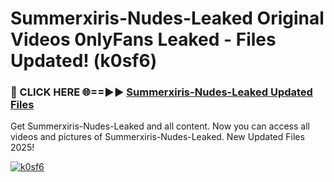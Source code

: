 # Summerxiris-Nudes-Leaked Original Videos 0nlyFans Leaked - Files Updated! (k0sf6)

<h3>🔴 CLICK HERE 🌐==►► <a href="https://tinyurl.com/5h6xmrr3" rel="nofollow">Summerxiris-Nudes-Leaked Updated Files</a></h3>

Get Summerxiris-Nudes-Leaked and all content. Now you can access all videos and pictures of Summerxiris-Nudes-Leaked. New Updated Files 2025!

[![k0sf6](https://i.imgur.com/KVD873Z.gif)](https://tinyurl.com/5h6xmrr3)

